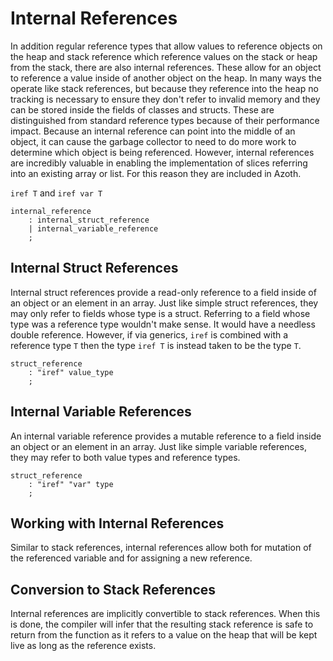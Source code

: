 # Internal References

In addition regular reference types that allow values to reference objects on the heap and stack
reference which reference values on the stack or heap from the stack, there are also internal
references. These allow for an object to reference a value inside of another object on the heap. In
many ways the operate like stack references, but because they reference into the heap no tracking is
necessary to ensure they don't refer to invalid memory and they can be stored inside the fields of
classes and structs. These are distinguished from standard reference types because of their
performance impact. Because an internal reference can point into the middle of an object, it can
cause the garbage collector to need to do more work to determine which object is being referenced.
However, internal references are incredibly valuable in enabling the implementation of slices
referring into an existing array or list. For this reason they are included in Azoth.

`iref T` and `iref var T`

```grammar
internal_reference
    : internal_struct_reference
    | internal_variable_reference
    ;
```

## Internal Struct References

Internal struct references provide a read-only reference to a field inside of an object or an
element in an array. Just like simple struct references, they may only refer to fields whose type is
a struct. Referring to a field whose type was a reference type wouldn't make sense. It would have a
needless double reference. However, if via generics, `iref` is combined with a reference type `T`
then the type `iref T` is instead taken to be the type `T`.

```grammar
struct_reference
    : "iref" value_type
    ;
```

## Internal Variable References

An internal variable reference provides a mutable reference to a field inside an object or an
element in an array. Just like simple variable references, they may refer to both value types and
reference types.

```grammar
struct_reference
    : "iref" "var" type
    ;
```

## Working with Internal References

Similar to stack references, internal references allow both for mutation of the referenced variable
and for assigning a new reference.

## Conversion to Stack References

Internal references are implicitly convertible to stack references. When this is done, the compiler
will infer that the resulting stack reference is safe to return from the function as it refers to a
value on the heap that will be kept live as long as the reference exists.
